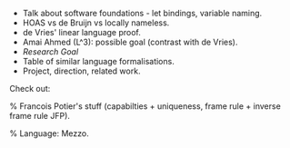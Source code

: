 - Talk about software foundations - let bindings, variable naming.
- HOAS vs de Bruijn vs locally nameless.
- de Vries' linear language proof.
- Amai Ahmed (L^3): possible goal (contrast with de Vries).
- *Research Goal*
- Table of similar language formalisations.
- Project, direction, related work.

Check out:

% Francois Potier's stuff (capabilties + uniqueness, frame rule + inverse frame rule JFP).

% Language: Mezzo.
